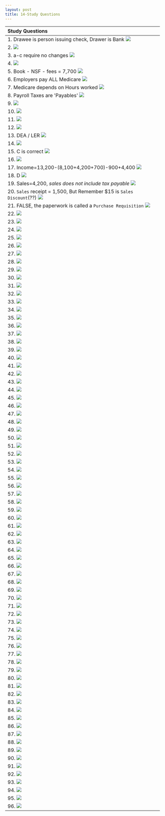 ```yaml
---
layout: post
title: 14-Study Questions
--- 
```


|Study Questions|
|:-|
|1. Drawee is person issuing check, Drawer is Bank  ![](/WrongQuestions/Screenshot.at.2024-04-18.17-03-55.png)|
|2. ![](/WrongQuestions/Screenshot.at.2024-04-18.17-04-22.png)|
|3. a-c require no changes  ![](/WrongQuestions/Screenshot.at.2024-04-18.17-04-39.png)|
|4. ![](/WrongQuestions/Screenshot.at.2024-04-18.17-05-03.png)|
|5. Book - NSF - fees = 7,700  ![](/WrongQuestions/Screenshot.at.2024-04-18.17-05-16.png)|
|6. Employers pay ALL Medicare ![](/WrongQuestions/Screenshot.at.2024-04-20.11-14-29.png)|
|7. Medicare depends on Hours worked ![](/WrongQuestions/Screenshot.at.2024-04-20.11-15-44.png)|
|8. Payroll Taxes are 'Payables' ![](/WrongQuestions/Screenshot.at.2024-04-20.11-17-20.png)|
|9. ![](/WrongQuestions/Screenshot.at.3b.cash.register.calc.png)|
|10. ![](/WrongQuestions/Screenshot.chap1.q1.png)|
|11. ![](/WrongQuestions/Screenshot.from.2024-04-12.11-49-15.png)|
|12. ![](/WrongQuestions/Screenshot.from.2024-04-12.11-50-19.png)|
|13.  DEA / LER ![](/WrongQuestions/Screenshot.from.2024-04-12.11-56-58.png)|
|14. ![](/WrongQuestions/Screenshot.from.2024-04-12.12-06-16.png)|
|15.  C is correct ![](/WrongQuestions/Screenshot.from.2024-04-12.15-25-12.png)|
|16. ![](/WrongQuestions/Screenshot.from.2024-04-12.15-52-45.png)|
|17. Income=13,200-(8,100+4,200+700)-900+4,400 ![](/WrongQuestions/Screenshot.from.2024-04-12.15-53-26.png)|
|18. D ![](/WrongQuestions/Screenshot.from.2024-04-12.15-58-58.png)|
|19. Sales=4,200, *sales does not include tax payable* ![](/WrongQuestions/Screenshot.from.2024-04-12.16-04-44.png)|
|20. `Sales` receipt = 1,500, But Remember $15 is `Sales Discount`(??) ![](/WrongQuestions/Screenshot.from.2024-04-12.16-05-11.png)|
|21. FALSE, the paperwork is called a `Purchase Requisition` ![](/WrongQuestions/Screenshot.from.2024-04-12.16-08-16.png)|
|22. ![](/WrongQuestions/Screenshot.from.2024-04-12.16-09-18.png)|
|23. ![](/WrongQuestions/Screenshot.from.2024-04-12.16-19-32.png)|
|24. ![](/WrongQuestions/Screenshot.from.2024-04-12.16-20-15.png)|
|25. ![](/WrongQuestions/Screenshot.from.2024-04-22.09-58-44.png)|
|26. ![](/WrongQuestions/Screenshot.from.2024-04-22.11-14-45.png)|
|27. ![](/WrongQuestions/Screenshot.from.2024-04-22.11-15-24.png)|
|28. ![](/WrongQuestions/Screenshot.from.2024-04-22.11-17-32.png)|
|29. ![](/WrongQuestions/Screenshot.from.2024-04-22.11-18-00.png)|
|30. ![](/WrongQuestions/Screenshot.from.2024-04-22.11-18-16.png)|
|31. ![](/WrongQuestions/Screenshot.from.2024-04-22.11-22-14.png)|
|32. ![](/WrongQuestions/Screenshot.from.2024-04-22.12-01-56.png)|
|33. ![](/WrongQuestions/Screenshot.from.2024-04-22.12-02-12.png)|
|34. ![](/WrongQuestions/Screenshot.from.2024-04-22.12-02-34.png)|
|35. ![](/WrongQuestions/Screenshot.from.2024-04-22.12-02-58.png)|
|36. ![](/WrongQuestions/Screenshot.from.2024-04-22.17-01-47.png)|
|37. ![](/WrongQuestions/Screenshot.from.2024-04-22.17-02-52.png)|
|38. ![](/WrongQuestions/Screenshot.from.2024-04-23.10-18-52.png)|
|39. ![](/WrongQuestions/Screenshot.from.2024-04-23.10-19-27.png)|
|40. ![](/WrongQuestions/Screenshot.from.2024-04-24.11-07-30.png)|
|41. ![](/WrongQuestions/Screenshot.from.2024-04-24.11-07-57.png)|
|42. ![](/WrongQuestions/Screenshot.from.2024-04-24.11-08-19.png)|
|43. ![](/WrongQuestions/Screenshot.from.2024-04-24.11-08-37.png)|
|44. ![](/WrongQuestions/Screenshot.from.2024-04-24.11-08-52.png)|
|45. ![](/WrongQuestions/Screenshot.from.2024-04-24.11-50-23.png)|
|46. ![](/WrongQuestions/Screenshot.from.2024-04-24.11-50-35.png)|
|47. ![](/WrongQuestions/Screenshot.from.2024-04-24.11-50-47.png)|
|48. ![](/WrongQuestions/Screenshot.from.2024-04-24.11-51-05.png)|
|49. ![](/WrongQuestions/Screenshot.from.2024-04-24.11-51-34.png)|
|50. ![](/WrongQuestions/Screenshot.from.2024-04-25.08-51-08.png)|
|51. ![](/WrongQuestions/Screenshot.from.2024-04-25.08-51-47.png)|
|52. ![](/WrongQuestions/Screenshot.from.2024-04-25.10-06-58.png)|
|53. ![](/WrongQuestions/Screenshot.from.2024-04-25.10-07-17.png)|
|54. ![](/WrongQuestions/Screenshot.from.2024-04-27.16-35-44.png)|
|55. ![](/WrongQuestions/Screenshot.from.2024-04-27.16-57-10.png)|
|56. ![](/WrongQuestions/Screenshot.from.2024-04-29.09-12-38.png)|
|57. ![](/WrongQuestions/Screenshot.from.2024-04-29.09-14-25.png)|
|58. ![](/WrongQuestions/Screenshot.from.2024-04-29.09-49-26.png)|
|59. ![](/WrongQuestions/Screenshot.from.2024-04-29.17-06-40.png)|
|60. ![](/WrongQuestions/Screenshot.from.2024-04-29.17-50-17.png)|
|61. ![](/WrongQuestions/Screenshot.from.2024-04-29.17-51-21.png)|
|62. ![](/WrongQuestions/Screenshot.from.2024-04-29.17-58-06.png)|
|63. ![](/WrongQuestions/Screenshot.from.2024-04-29.17-58-27.png)|
|64. ![](/WrongQuestions/Screenshot.from.2024-04-30.10-37-45.png)|
|65. ![](/WrongQuestions/Screenshot.from.2024-04-30.15-42-20.png)|
|66. ![](/WrongQuestions/Screenshot.from.2024-05-01.13-03-12.png)|
|67. ![](/WrongQuestions/Screenshot.from.2024-05-01.13-10-15.png)|
|68. ![](/WrongQuestions/Screenshot.from.2024-05-01.13-10-54.png)|
|69. ![](/WrongQuestions/Screenshot.from.2024-05-01.13-17-59.png)|
|70. ![](/WrongQuestions/Screenshot.from.2024-05-02.09-50-58.png)|
|71. ![](/WrongQuestions/Screenshot.from.2024-05-06.10-03-38.png)|
|72. ![](/WrongQuestions/Screenshot.from.2024-05-06.10-04-48.png)|
|73. ![](/WrongQuestions/Screenshot.from.2024-05-06.10-05-05.png)|
|74. ![](/WrongQuestions/Screenshot.from.2024-05-06.10-05-22.png)|
|75. ![](/WrongQuestions/Screenshot.from.2024-05-06.10-06-07.png)|
|76. ![](/WrongQuestions/Screenshot.from.2024-05-06.10-06-26.png)|
|77. ![](/WrongQuestions/Screenshot.from.2024-05-06.10-06-43.png)|
|78. ![](/WrongQuestions/Screenshot.from.2024-05-06.10-06-57.png)|
|79. ![](/WrongQuestions/Screenshot.from.2024-05-06.10-08-00.png)|
|80. ![](/WrongQuestions/Screenshot.from.2024-05-06.10-08-23.png)|
|81. ![](/WrongQuestions/Screenshot.from.2024-05-06.10-08-37.png)|
|82. ![](/WrongQuestions/Screenshot.from.2024-05-06.10-09-28.png)|
|83. ![](/WrongQuestions/Screenshot.from.2024-05-06.10-09-57.png)|
|84. ![](/WrongQuestions/Screenshot.from.2024-05-06.10-11-14.png)|
|85. ![](/WrongQuestions/Screenshot.from.2024-05-06.10-12-26.png)|
|86. ![](/WrongQuestions/Screenshot.from.2024-05-06.10-12-57.png)|
|87. ![](/WrongQuestions/Screenshot.from.2024-05-06.10-13-12.png)|
|88. ![](/WrongQuestions/Screenshot.from.2024-05-06.10-13-38.png)|
|89. ![](/WrongQuestions/Screenshot.from.2024-05-06.10-14-44.png)|
|90. ![](/WrongQuestions/Screenshot.from.2024-05-06.10-15-00.png)|
|91. ![](/WrongQuestions/Screenshot.from.2024-05-06.10-15-31.png)|
|92. ![](/WrongQuestions/Screenshot.from.2024-05-06.10-15-42.png)|
|93. ![](/WrongQuestions/Screenshot.from.2024-05-06.10-16-09.png)|
|94. ![](/WrongQuestions/Screenshot.from.2024-05-06.10-16-28.png)|
|95. ![](/WrongQuestions/Screenshot.from.2024-05-06.10-16-57.png)|
|96. ![](/WrongQuestions/Screenshot%20from%202024-05-08%2011-51-58.png)|

